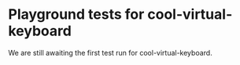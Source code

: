 # Playground tests for cool-virtual-keyboard
We are still awaiting the first test run for cool-virtual-keyboard.
